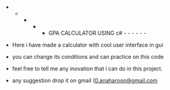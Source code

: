 - - - - - GPA CALCULATOR USING c# - - - - - -
- Here i have made a calculator with cool user interface in gui
- you can change its conditions and can practice on this code 
- feel free to tell me any inovation that i can do in this project.



- any suggestion drop it on gmail (0.anaharoon@gmail.com
